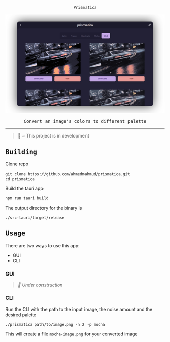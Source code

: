 <div align="center">

```ocaml
Prismatica
```
![Preview](assets/preview.png)

<samp>Convert an image's colors to different palette</samp>

---
<div align="left">

> 🚧 ~ This project is in development

## <samp> Building </samp>
Clone repo
```console
git clone https://github.com/ahmedmahmud/prismatica.git
cd prismatica
```

Build the tauri app
```console
npm run tauri build
```
The output directory for the binary is
```
./src-tauri/target/release
```

## <samp> Usage </samp>
There are two ways to use this app:
- GUI
- CLI

### GUI
> *🚧 Under construction*

### CLI
Run the CLI with the path to the input image, the noise amount and the desired palette
```console
./prismatica path/to/image.png -n 2 -p mocha
```
This will create a file `mocha-image.png` for your converted image